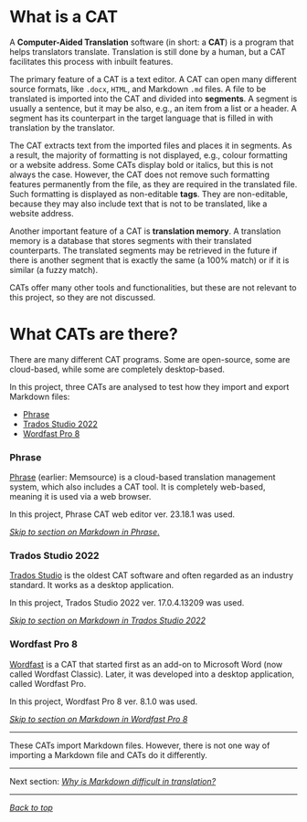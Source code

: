 # What is a CAT

<!-- Briefly:
- what is a CAT
- how does it work?
	- TMs
- what CATs are covered here
- -->

A **Computer-Aided Translation** software (in short: a **CAT**) is a program that helps translators translate. Translation is still done by a human, but a CAT facilitates this process with inbuilt features.

The primary feature of a CAT is a text editor. A CAT can open many different source formats, like `.docx`, `HTML`, and Markdown `.md` files. A file to be translated is imported into the CAT and divided into **segments**. A segment is usually a sentence, but it may be also, e.g., an item from a list or a header. A segment has its counterpart in the target language that is filled in with translation by the translator.

The CAT extracts text from the imported files and places it in segments. <!-- Powtórzenie info o segmentach --> As a result, the majority of formatting is not displayed, e.g., colour formatting or a website address. Some CATs display bold or italics, but this is not always the case. However, the CAT does not remove such formatting features permanently from the file, as they are required in the translated file. Such formatting is displayed as non-editable **tags**. They are non-editable, because they may also include text that is not to be translated, like a website address.

Another important feature of a CAT <!-- Też kwestia "a" i "the" - kolejność --> is **translation memory**. A translation memory is a database that stores segments with their translated counterparts. The translated segments may be retrieved in the future if there is another segment that is exactly the same (a 100% match) or if it is similar (a fuzzy match).

CATs offer many other tools and functionalities, but these are not relevant to this project, so they are not discussed.

# What CATs are there?

There are many different CAT programs. Some are open-source, some are cloud-based, while some are completely desktop-based.

In this project, three CATs are analysed to test how they import and export Markdown files:
- [Phrase](#phrase)
- [Trados Studio 2022](#trados-studio-2022)
- [Wordfast Pro 8](#wordfast-pro-8)

### Phrase

[Phrase](https://phrase.com/) (earlier: Memsource) is a cloud-based translation management system, which also includes a CAT tool. It is completely web-based, meaning it is used via a web browser.

In this project, Phrase CAT web editor ver. 23.18.1 was used.

[*Skip to section on Markdown in Phrase*.](phrase-01-settings.md)

### Trados Studio 2022

[Trados Studio](https://www.trados.com/products/trados-studio/whats-new-studio-2022.html) is the oldest CAT software and often regarded as an industry standard. It works as a desktop application.

In this project, Trados Studio 2022 ver. 17.0.4.13209 was used.

[*Skip to section on Markdown in Trados Studio 2022*](trados-01-settings.md)

### Wordfast Pro 8

[Wordfast](https://www.wordfast.com/products/wordfast_pro) is a CAT that started first as an add-on to Microsoft Word (now called Wordfast Classic). Later, it was developed into a desktop application, called Wordfast Pro.

In this project, Wordfast Pro 8 ver. 8.1.0 was used.

[*Skip to section on Markdown in Wordfast Pro 8*](wordfast-01-settings.md)

---

These CATs import Markdown files. However, there is not one way of importing a Markdown file and CATs do it differently.

---
Next section: [*Why is Markdown difficult in translation?*](ref-why-md-difficult.md)

---

[*Back to top*](#what-is-a-cat&#63;)
